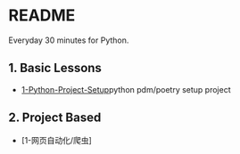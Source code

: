 # README

Everyday 30 minutes for Python.

## 1. Basic Lessons

- [1-Python-Project-Setup](docs/lessons/project-setup/pdm-poetry-setup.md)python pdm/poetry setup project

## 2. Project Based

- [1-网页自动化/爬虫]
